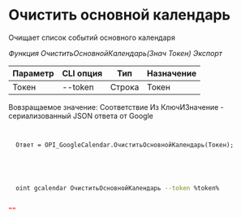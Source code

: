 ﻿---
sidebar_position: 4
---

# Очистить основной календарь
 Очищает список событий основного календаря


*Функция ОчиститьОсновнойКалендарь(Знач Токен) Экспорт*

  | Параметр | CLI опция | Тип | Назначение |
  |-|-|-|-|
  | Токен | --token | Строка | Токен |

  
  Вовзращаемое значение:   Соответствие Из КлючИЗначение - сериализованный JSON ответа от Google

```bsl title="Пример кода"
	
  
  Ответ = OPI_GoogleCalendar.ОчиститьОсновнойКалендарь(Токен);
  

	
```

```sh title="Пример команд CLI"
    
  oint gcalendar ОчиститьОсновнойКалендарь --token %token%

```


```json title="Результат"

""

```
